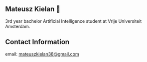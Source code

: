 ## Mateusz Kielan 👋


3rd year bachelor Artificial Intelligence student at Vrije Universiteit Amsterdam.

## Contact Information
email: mateuszkielan38@gmail.com


